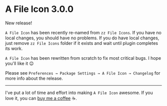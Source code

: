 # A File Icon 3.0.0

New release!

`A File Icon` has been recently re-named from `zz File Icons`. If you have no 
local changes, you should have no problems. If you do have local changes, just
remove `zz File Icons` folder if it exists and wait until plugin completes its 
work.

`A File Icon` has been rewritten from scratch to fix most critical bugs. I hope
you'll like it 😉

Please see `Preferences → Package Settings → A File Icon → Changelog` for 
more info about the release.

***

I've put a lot of time and effort into making `A File Icon` awesome. If you love 
it, you can [buy me a coffee](https://www.patreon.com/ihodev) ☕.



